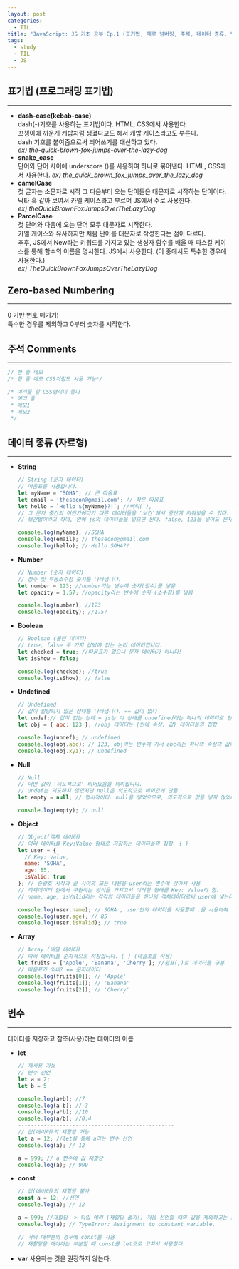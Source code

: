 ```yaml
---
layout: post
categories:
  - TIL
title: "JavaScript: JS 기초 공부 Ep.1 (표기법, 제로 넘버링, 주석, 데이터 종류, 변수)"
tags:
  - study
  - TIL
  - JS
---
```

## __표기법 (프로그래밍 표기법)__ 
--- 
- __dash-case(kebab-case)__  
  dash(-)기호를 사용하는 표기법이다. HTML, CSS에서 사용한다.  
  꼬챙이에 끼운게 케밥처럼 생겼다고도 해서 케밥 케이스라고도 부른다.  
  dash 기호를 붙여줌으로써 띄어쓰기를 대신하고 있다.  
  *ex) the-quick-brown-fox-jumps-over-the-lazy-dog*
- __snake_case__  
  단어와 단어 사이에 underscore ()를 사용하여 하나로 묶어낸다. HTML, CSS에서 사용한다.
 *ex) the_quick_brown_fox_jumps_over_the_lazy_dog*
- __camelCase__  
  첫 글자는 소문자로 시작 그 다음부터 오는 단어들은 대문자로 시작하는 단어이다.  
  낙타 혹 같아 보여서 카멜 케이스라고 부르며 JS에서 주로 사용한다.  
  *ex) theQuickBrownFoxJumpsOverTheLazyDog*
- __ParcelCase__  
  첫 단어와 다음에 오는 단어 모두 대문자로 시작한다.  
  카멜 케이스와 유사하지만 처음 단어를 대문자로 작성한다는 점이 다르다.  
  추후, JS에서 New라는 키워드를 가지고 있는 생성자 함수를 배울 때 파스칼 케이스를 통해 함수의 이름을 명시한다. JS에서 사용한다. (이 중에서도 특수한 경우에 사용한다.)  
  *ex) TheQuickBrownFoxJumpsOverTheLazyDog*

## __Zero-based Numbering__
---
0 기반 번호 매기기!  
특수한 경우를 제외하고 0부터 숫자를 시작한다.

## __주석 Comments__
---
```js
// 한 줄 메모
/* 한 줄 메모 CSS처럼도 사용 가능*/

/* 여러줄 할 CSS형식이 좋다
 * 여러 줄
 * 메모1
 * 메모2
 */
```

## __데이터 종류 (자료형)__
---
- **String**
  ```js
  // String (문자 데이터)
  // 따옴표를 사용합니다.
  let myName = "SOHA"; // 큰 따옴표
  let email = 'thesecon@gmail.com'; // 작은 따옴표
  let hello = `Hello ${myName}?!`; //빽틱(`), 
  // 그 문자 중간의 어딘가에다가 다른 데이터들을 '보간'해서 중간에 끼워넣을 수 있다.
  // 보간법이라고 하며, 안에 js의 데이터들을 넣으면 된다. false, 123을 넣어도 문자처럼 출력된다.
  
  console.log(myName); //SOHA
  console.log(email); // thesecon@gmail.com
  console.log(hello); // Hello SOHA?!
  ```
- **Number**
  ```js
  // Number (숫자 데이터)
  // 정수 및 부동소수점 숫자를 나타냅니다.
  let number = 123; //number라는 변수에 숫자(정수)를 넣음
  let opacity = 1.57; //opacity라는 변수에 숫자 (소수점)를 넣음
  
  console.log(number); //123
  console.log(opacity); //1.57
  ``` 
- **Boolean**
  ```js
  // Boolean (불린 데이터)
  // true, false 두 가지 값밖에 없는 논리 데이터입니다.
  let checked = true; //따옴표가 없으니 문자 데이터가 아니다!
  let isShow = false;
  
  console.log(checked); //true
  console.log(isShow); // false
  ```
- **Undefined**
  ```js
  // Undefined
  // 값이 할당되지 않은 상태를 나타냅니다. == 값이 없다
  let undef;// 값이 없는 상태 = js는 이 상태를 undefined라는 하나의 데이터로 인식
  let obj = { abc: 123 }; //obj 데이터는 {안에 속성: 값} 데이터들의 집합
  
  console.log(undef); // undefined
  console.log(obj.abc): // 123, obj라는 변수에 가서 abc라는 하나의 속성의 값이 무엇?
  console.log(obj.xyz); // undefined
  ```
- **Null**
  ```js
  // Null
  // 어떤 값이 '의도적으로' 비어있음을 의미합니다.
  // undef는 의도하지 않았지만 null은 의도적으로 비어있게 만듦
  let empty = null; // 명시적이다. null을 넣었으므로, 의도적으로 값을 넣지 않았다. 
  
  console.log(empty); // null
  ```
- **Object**
  ```js
  // Object(객체 데이터)
  // 여러 데이터를 Key:Value 형태로 저장하는 데이터들의 집합. { }
  let user = {
    // Key: Value,
    name: 'SOHA',
    age: 85,
    isValid: true
  }; // 중괄호 시작과 끝 사이의 모든 내용을 user라는 변수에 감아서 사용
  // 객체데이터 안에서 구현하는 방식을 가지고서 이러한 형태를 Key: Value라 함.
  // name, age, isValid라는 각각의 데이터들을 하나의 객체데이터로써 user에 넣는다.
  
  console.log(user.name); // SOHA , user안의 데이터를 사용할때 .을 사용하여 추출
  console.log(user.age); // 85
  console.log(user.isValid); // true
  ```
- **Array**
  ```js
  // Array (배열 데이터)
  // 여러 데이터를 순차적으로 저장합니다. [ ] (대괄호를 사용)
  let fruits = ['Apple', 'Banana', 'Cherry']; //쉼표(,)로 데이터를 구분
  // 따옴표가 있네? == 문자데이터
  console.log(fruits[0]); // 'Apple'
  console.log(fruits[1]); // 'Banana'
  console.log(fruits[2]); // 'Cherry'
  ```

## __변수__
---
데이터를 저장하고 참조(사용)하는 데이터의 이름  
- **let**
  ```js
  // 재사용 가능
  // 변수 선언
  let a = 2;
  let b = 5
  
  console.log(a+b); //7
  console.log(a-b); //-3
  console.log(a*b); //10
  console.log(a/b); //0.4
  -------------------------------------------------
  // 값(데이터)의 재할당 가능
  let a = 12; //let을 통해 a라는 변수 선언
  console.log(a); // 12
  
  a = 999; // a 변수에 값 재할당
  console.log(a); // 999
  ```
- **const**
  ```js
  // 값(데이터)의 재할당 불가
  const a = 12; //선언
  console.log(a); // 12
  
  a = 999; //재할당 -> 타입 에러 (재할당 불가!) 처음 선언할 때의 값을 제외하고는 값을 선언할 수 없음
  console.log(a); // TypeError: Assignment to constant variable.
  
  // 거의 대부분의 경우에 const를 사용
  // 재할당을 해야하는 부분일 때 const를 let으로 고쳐서 사용한다.
  ```
- **var**
  사용하는 것을 권장하지 않는다.